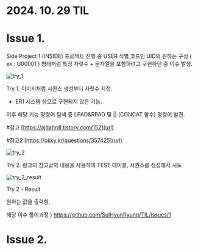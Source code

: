 # 2024. 10. 29 TIL


 # Issue 1.
 
Side Project 1 (INSIDE) 프로젝트 진행 중
USER 식별 코드인 UID의 원하는 구성 ( ex : U00001 ) 형태처럼
특정 자릿수 + 문자열을 포함하려고 구현하던 중 이슈 발생.


![try_1](https://github.com/user-attachments/assets/e895d538-d4db-478f-9384-1cd11973c123)

Try 1. 이미지처럼 시퀀스 생성부터 자릿수 지정.
* ER1 시스템 상으로 구현되지 않은 기능.
 
이후 해당 기능 명령어 탐색 중 LPAD&RPAD 및 || (CONCAT 함수) 명령어 발견.

#참고 [https://ajdahrdl.tistory.com/152](url)

#참고2 [https://okky.kr/questions/357425](url)


![try_2](https://github.com/user-attachments/assets/bb55cf2f-af5d-47f6-9b74-70493baadeeb)

Try 2. 링크의 참고글의 내용을 사용하여 TEST 테이블, 시퀀스를 생성해서 시도

![try_2_result](https://github.com/user-attachments/assets/cf2d28d5-a202-4f2f-b304-ef1e37531601)

Try 2 - Result 

원하는 값을 출력함.

해당 이슈 풀이과정 ) https://github.com/SulHyunRyung/TIL/issues/1

# Issue 2.


